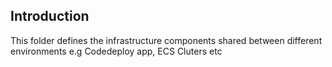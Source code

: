 ## Introduction

This folder defines the infrastructure components shared between different environments e.g Codedeploy app, ECS Cluters etc
